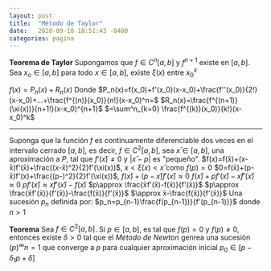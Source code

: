 ```yaml
---
layout: post
title:  "Método de Taylor"
date:   2020-09-10 18:51:43 -0400
categories: pagina
---
```


**Teorema de Taylor**
Supongamos que $f\in C^n[a,b]$ y $f^{n+1}$ existe en $[a,b]$. Sea $x_o\in[a,b]$ para todo $x\in[a,b]$, existe $\xi(x)$ entre $x_0^x$

$f(x)=P_n(x)+R_n(x)$
Donde
$P_n(x)=f(x_0)+f'(x_0)(x-x_0)+\frac{f''(x_0)}{2!}(x-x_0)+...+\frac{f^{(n)}(x_0)}{n!}(x-x_0)^n=$
$R_n(x)=\frac{f^{(n+1)}(\xi(x))}{n+1!}(x-x_0)^{n+1}$
$=\sum^n_{k=0} \frac{f^{(k)}(x_0)}{k!}(x-x_0)^k$
________
Suponga que la función $f$ es continuamente diferenciable dos veces en el intervalo cerrado $[a,b]$, es decir, $f\in C^2[a,b]$, sea $x̄\in[a,b]$, una aproximación a $P$, tal que $f'(x̄)\neq0$ y $|x̄-p|$ es "pequeño". 
$f(x)=f(x̄)+(x-x̄)f'(x̄)+\frac{(x-x̄)^2}{2}f'(\xi(x))$, $x<\xi(x)<x̄$
como $f(p)=0$
$0=f(x̄)+(p-x̄)f'(x)+\frac{(p-)^2}{2}f'(\xi(x))$, 
$f(x̄)+(p-x̄)f'(x̄) \approx0$
$f(x̄)+pf'(x̄)-x̄f'(x̄) \approx0$
$pf'(x̄)\approx x̄f'(x̄)-f(x̄)$
$p\approx \frac{x̄f'(x̄)-f(x̄)}{f'(x̄)}$
$p\approx \frac{x̄f'(x̄)}{f'(x̄)}-\frac{f(x̄)}{f'(x̄)}$ $\approx x̄-\frac{f(x̄)}{f'(x̄)}$
Una sucesión ${p_n}$ definida por:
$p_n=p_{n-1}\frac{f(p_{n-1})}{f'(p_{n-1)}}$ donde $n>1$

**Teorema**
Sea $f\in C^2[a,b]$. Si $p\in[a,b]$, es tal que $f(p)=0$ y $f(p)\neq0$, entonces existe $\delta>0$ tal que el *Método de Newton* genrea una sucesión $(p)^\infty n=1$ que converge a $p$ para cualquier aproximación inicial $p_0 \in[p-\delta_1p+\delta]$
